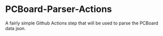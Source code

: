 # PCBoard-Parser-Actions
A fairly simple Github Actions step that will be used to parse the PCBoard data json.
